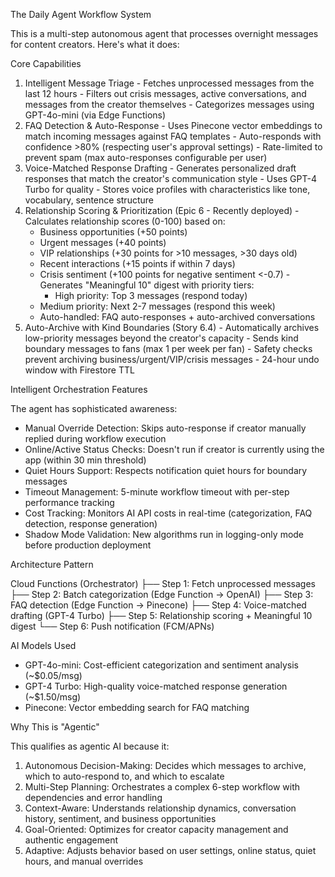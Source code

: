 The Daily Agent Workflow System

  This is a multi-step autonomous agent that processes overnight messages for
  content creators. Here's what it does:

  Core Capabilities

  1. Intelligent Message Triage
    - Fetches unprocessed messages from the last 12 hours
    - Filters out crisis messages, active conversations, and messages from the
  creator themselves
    - Categorizes messages using GPT-4o-mini (via Edge Functions)
  2. FAQ Detection & Auto-Response
    - Uses Pinecone vector embeddings to match incoming messages against FAQ
  templates
    - Auto-responds with confidence >80% (respecting user's approval settings)
    - Rate-limited to prevent spam (max auto-responses configurable per user)
  3. Voice-Matched Response Drafting
    - Generates personalized draft responses that match the creator's
  communication style
    - Uses GPT-4 Turbo for quality
    - Stores voice profiles with characteristics like tone, vocabulary, sentence
   structure
  4. Relationship Scoring & Prioritization (Epic 6 - Recently deployed)
    - Calculates relationship scores (0-100) based on:
        - Business opportunities (+50 points)
      - Urgent messages (+40 points)
      - VIP relationships (+30 points for >10 messages, >30 days old)
      - Recent interactions (+15 points if within 7 days)
      - Crisis sentiment (+100 points for negative sentiment <-0.7)
    - Generates "Meaningful 10" digest with priority tiers:
        - High priority: Top 3 messages (respond today)
      - Medium priority: Next 2-7 messages (respond this week)
      - Auto-handled: FAQ auto-responses + auto-archived conversations
  5. Auto-Archive with Kind Boundaries (Story 6.4)
    - Automatically archives low-priority messages beyond the creator's capacity
    - Sends kind boundary messages to fans (max 1 per week per fan)
    - Safety checks prevent archiving business/urgent/VIP/crisis messages
    - 24-hour undo window with Firestore TTL

  Intelligent Orchestration Features

  The agent has sophisticated awareness:

  - Manual Override Detection: Skips auto-response if creator manually replied
  during workflow execution
  - Online/Active Status Checks: Doesn't run if creator is currently using the
  app (within 30 min threshold)
  - Quiet Hours Support: Respects notification quiet hours for boundary messages
  - Timeout Management: 5-minute workflow timeout with per-step performance
  tracking
  - Cost Tracking: Monitors AI API costs in real-time (categorization, FAQ
  detection, response generation)
  - Shadow Mode Validation: New algorithms run in logging-only mode before
  production deployment

  Architecture Pattern

  Cloud Functions (Orchestrator)
  ├── Step 1: Fetch unprocessed messages
  ├── Step 2: Batch categorization (Edge Function → OpenAI)
  ├── Step 3: FAQ detection (Edge Function → Pinecone)
  ├── Step 4: Voice-matched drafting (GPT-4 Turbo)
  ├── Step 5: Relationship scoring + Meaningful 10 digest
  └── Step 6: Push notification (FCM/APNs)

  AI Models Used

  - GPT-4o-mini: Cost-efficient categorization and sentiment analysis
  (~$0.05/msg)
  - GPT-4 Turbo: High-quality voice-matched response generation (~$1.50/msg)
  - Pinecone: Vector embedding search for FAQ matching

  Why This is "Agentic"

  This qualifies as agentic AI because it:

  1. Autonomous Decision-Making: Decides which messages to archive, which to
  auto-respond to, and which to escalate
  2. Multi-Step Planning: Orchestrates a complex 6-step workflow with
  dependencies and error handling
  3. Context-Aware: Understands relationship dynamics, conversation history,
  sentiment, and business opportunities
  4. Goal-Oriented: Optimizes for creator capacity management and authentic
  engagement
  5. Adaptive: Adjusts behavior based on user settings, online status, quiet
  hours, and manual overrides